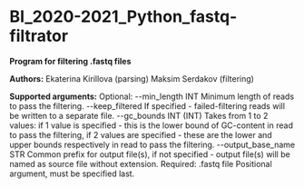 # BI_2020-2021_Python_fastq-filtrator

**Program for filtering .fastq files**

**Authors:** Ekaterina Kirillova (parsing)
         Maksim Serdakov (filtering)
         
**Supported arguments:**
Optional:
         --min_length INT
         Minimum length of reads to pass the filtering.
         --keep_filtered
         If specified - failed-filtering reads will be written to a separate file.
         --gc_bounds INT (INT)
         Takes from 1 to 2 values:
         if 1 value is specified - this is the lower bound of GC-content in read to pass the filtering,
         if 2 values are specified - these are the lower and upper bounds respectively in read to pass the filtering.
         --output_base_name STR
         Common prefix for output file(s),
         if not specified - output file(s) will be named as source file without extension.
Required:
         .fastq file
         Positional argument, must be specified last.
